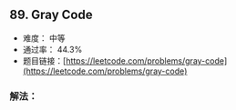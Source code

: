 ## 89. Gray Code


- 难度： 中等
- 通过率： 44.3%
- 题目链接：[https://leetcode.com/problems/gray-code](https://leetcode.com/problems/gray-code)



### 解法：